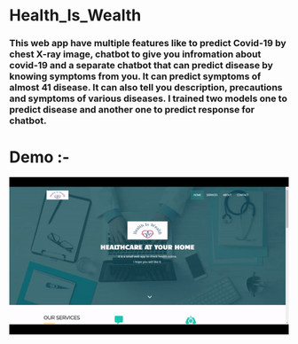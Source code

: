 # Health_Is_Wealth

<h3>This web app have multiple features like to predict Covid-19 by chest X-ray image, chatbot to give you infromation about covid-19 and a separate chatbot that can predict disease by knowing symptoms from you. It can predict symptoms of almost 41 disease. It can also tell you description, precautions and symptoms of various diseases. I trained two models one to predict disease and another one to predict response for chatbot.</h3>

# Demo :-
<img src = "Demo/demo2.gif"></img>
